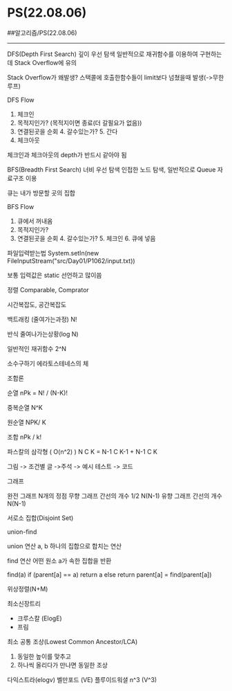 # PS(22.08.06)
##알고리즘/PS(22.08.06)

---
DFS(Depth First Search) 깊이 우선 탐색
일반적으로 재귀함수를 이용하여 구현하는데 Stack Overflow에 유의

Stack Overflow가 왜발생? 스택콜에 호출한함수들이 limit보다 넘쳤을때 발생(->무한루프)

DFS Flow
1. 체크인
2. 목적지인가? (목적지이면 종료(더 갈필요가 없음))
3. 연결된곳을 순회
	4. 갈수있는가?
		5. 간다
6. 체크아웃

체크인과 체크아웃의 depth가 반드시 같아야 됨

BFS(Breadth First Search) 너비 우선 탐색
인접한 노드 탐색, 일반적으로 Queue 자료구조 이용

큐는 내가 방문할 곳의 집합

BFS Flow
1. 큐에서 꺼내옴
2. 목적지인가?
3. 연결된곳을 순회
	4. 갈수있는가?
		5. 체크인
		6. 큐에 넣음

파일입력받는법
System.setIn(new FileInputStream("src/Day01/P1062/input.txt))

보통 입력값은 static 선언하고 많이씀

정렬 Comparable, Comprator

시간복잡도, 공간복잡도

백트래킹 (줄여가는과정)
N!

반식 줄여나가는상황(log N)

일반적인 재귀함수 2^N

소수구하기
에라토스테네스의 체

조합론

순열
nPk = N! / (N-K)!

중복순열
N^K

원순열
NPK/ K

조합
nPk / k!

파스칼의 삼각형 ( O(n^2) )
N C K = N-1 C K-1 + N-1 C K


그림
-> 조건별 글
->주석
-> 예시 테스트
-> 코드

그래프

완전 그래프
N개의 정점 무향 그래프 간선의 개수 1/2 N(N-1)
	   유향 그래프 간선의 개수 N(N-1)	


서로소 집합(Disjoint Set)

union-find

union 연산
a, b 하나의 집합으로 합치는 연산

find 연산
어떤 원소 a가 속한 집합을 반환

find(a)
if (parent[a] == a) return a
else return parent[a] = find(parent[a])

위상정렬(N+M)

최소신장트리
- 크루스칼 (ElogE)
- 프림

최소 공통 조상(Lowest Common Ancestor/LCA)
1. 동일한 높이를 맞추고
2. 하나씩 올리다가 만나면 동일한 조상

다익스트라(elogv)
벨만포드 (VE)
플루이드워셜 n^3 (V^3)
```